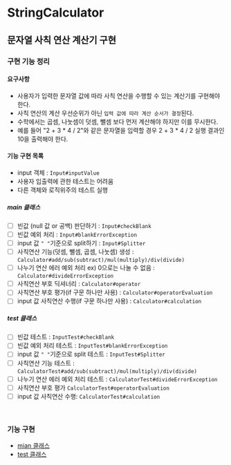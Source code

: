 StringCalculator
========================
문자열 사칙 연산 계산기 구현
--------------------------

### 구현 기능 정리 
#### 요구사항
- 사용자가 입력한 문자열 값에 따라 사칙 연산을 수행할 수 있는 계산기를 구현해야 한다.
- 사칙 연산의 계산 우선순위가 아닌 `입력 값에 따라 계산 순서가 결정`된다. 
- 수학에서는 곱셈, 나눗셈이 덧셈, 뺄셈 보다 먼저 계산해야 하지만 이를 무시한다.
- 예를 들어 "2 + 3 * 4 / 2"와 같은 문자열을 입력할 경우 2 + 3 * 4 / 2 실행 결과인 10을 출력해야 한다.

#### 기능 구현 목록
- input 객체 : `Input#inputValue`
- 사용자 입출력에 관한 테스트는 어려움
- 다른 객체와 로직위주의 테스트 실행
##### main 클래스
- [ ] 빈값 (null 값 or 공백) 판단하기 : `Input#checkBlank`  
- [ ] 빈값 예외 처리 : `Input#blankErrorException`
- [ ] input 값 `" "`기준으로 split하기 : `Input#Splitter` 
- [ ] 사칙연산 기능(덧셈, 뺄셈, 곱셈, 나눗셈) 생성 : `Calculator#add/sub(subtract)/mul(multiply)/div(divide)` 
- [ ] 나누기 연산 에러 예외 처리 ex) 0으로는 나눌 수 없음 
: `Calculator#divideErrorException` 
- [ ] 사칙연산 부호 딕셔너리 : `Calculator#operator` 
- [ ] 사칙연산 부호 평가(if 구문 하나만 사용) : `Calculator#operatorEvaluation`
- [ ] input 값 사칙연산 수행(if 구문 하나만 사용) : `Calculator#calculation`

##### test 클래스
- [ ] 빈값 테스트 : `InputTest#checkBlank`  
- [ ] 빈값 예외 처리 테스트 : `InputTest#blankErrorException`
- [ ] input 값 `" "`기준으로 split 테스트 : `InputTest#Splitter` 
- [ ] 사칙연산 기능 테스트 : `CalculatorTest#add/sub(subtract)/mul(multiply)/div(divide)` 
- [ ] 나누기 연산 에러 예외 처리 테스트 : `CalculatorTest#divideErrorException`  
- [ ] 사칙연산 부호 평가 `CalculatorTest#operatorEvaluation`
- [ ] input 값 사칙연산 수행: `CalculatorTest#calculation`

<br>

### 기능 구현
- [mian 클래스][M]
- [test 클래스][T]

[M]:https://github.com/Data-ssung/java-racingcar/tree/ssungwork/src/main/java/calculaor
[T]:https://github.com/Data-ssung/java-racingcar/tree/ssungwork/src/test/java/calculaorTest

